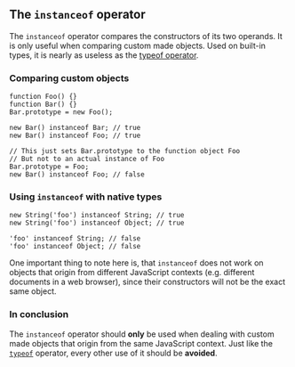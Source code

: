 ## The `instanceof` operator

The `instanceof` operator compares the constructors of its two operands. It is 
only useful when comparing custom made objects. Used on built-in types, it is
nearly as useless as the [typeof operator](#typeof).

### Comparing custom objects

    function Foo() {}
    function Bar() {}
    Bar.prototype = new Foo();

    new Bar() instanceof Bar; // true
    new Bar() instanceof Foo; // true

    // This just sets Bar.prototype to the function object Foo
    // But not to an actual instance of Foo
    Bar.prototype = Foo;
    new Bar() instanceof Foo; // false

### Using `instanceof` with native types

    new String('foo') instanceof String; // true
    new String('foo') instanceof Object; // true

    'foo' instanceof String; // false
    'foo' instanceof Object; // false

One important thing to note here is, that `instanceof` does not work on objects 
that origin from different JavaScript contexts (e.g. different documents
in a web browser), since their constructors will not be the exact same object.

### In conclusion

The `instanceof` operator should **only** be used when dealing with custom made 
objects that origin from the same JavaScript context. Just like the
[`typeof`](#typeof) operator, every other use of it should be **avoided**.

